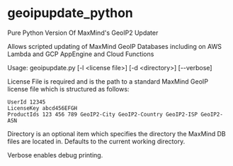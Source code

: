 # geoipupdate_python
Pure Python Version Of MaxMind's GeoIP2 Updater

Allows scripted updating of MaxMind GeoIP Databases including on AWS Lambda and GCP AppEngine and Cloud Functions

Usage: geoipupdate.py [-l \<license file\>] [-d \<directory\>] [--verbose]

License File is required and is the path to a standard MaxMind GeoIP license file which is structured as follows:
```
UserId 12345
LicenseKey abcd456EFGH
ProductIds 123 456 789 GeoIP2-City GeoIP2-Country GeoIP2-ISP GeoIP2-ASN
```
Directory is an optional item which specifies the directory the MaxMind DB files are located in. Defaults to the current working directory.

Verbose enables debug printing.
